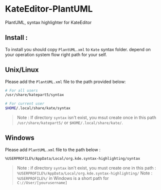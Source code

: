 # KateEditor-PlantUML
PlantUML, syntax highlighter for KateEditor

## Install :
To install you should copy `PlantUML.xml` to `Kate` syntax folder. depend on your operation system flow right path for your self.

## Unix/Linux
Please add the `PlantUML.xml` file to the path provided below:

```Bash
# For all users  
/usr/share/katepart5/syntax

# For current user
$HOME/.local/share/kate/syntax

```
>Note : If directory `syntax` isn't exist, you msut create once in this path `/usr/share/katepart5/` or `$HOME/.local/share/kate/`.

## Windows 
Please add `PlantUML.xml` file to the path below :

```Bash
%USERPROFILE%/AppData/Local/org.kde.syntax-highlighting/syntax
```
>Note : if directory `syntax` isn't exist, you must create one in this path : `%USERPROFILE%/AppData/Local/org.kde.syntax-highlighting/`
>Note : `%USERPROFILE%/` in Windows is a short path for `C://User/[yourusername]`
